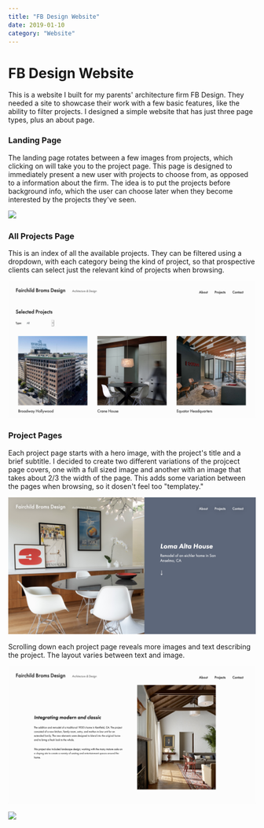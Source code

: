 ```yaml
---
title: "FB Design Website"
date: 2019-01-10
category: "Website"
---
```


# FB Design Website

This is a website I built for my parents' architecture firm FB Design. They needed a site to showcase their work with a few basic features, like the ability to filter projects. I designed a simple website that has just three page types, plus an about page. 

### Landing Page

The landing page rotates between a few images from projects, which clicking on will take you to the project page. This page is designed to immediately present a new user with projects to choose from, as opposed to a information about the firm. The idea is to put the projects before background info, which the user can choose later when they become interested by the projects they've seen. 

![](/static/images/fb-design/main.png) 

### All Projects Page

This is an index of all the available projects. They can be filtered using a dropdown, with each category being the kind of project, so that prospective clients can select just the relevant kind of projects when browsing. 

![](/static/images/fb-design/list.png) 

### Project Pages

Each project page starts with a hero image, with the project's title and a brief subtitle. I decided to create two different variations of the projcect page covers, one with a full sized image and another with an image that takes about 2/3 the width of the page. This adds some variation between the pages when browsing, so it dosen't feel too "templatey."


![](/static/images/fb-design/feature.png) 

Scrolling down each project page reveals more images and text describing the project. The layout varies between text and image. 

![](/static/images/fb-design/feature2.png) 


![](/static/images/fb-design/edit2.gif)

